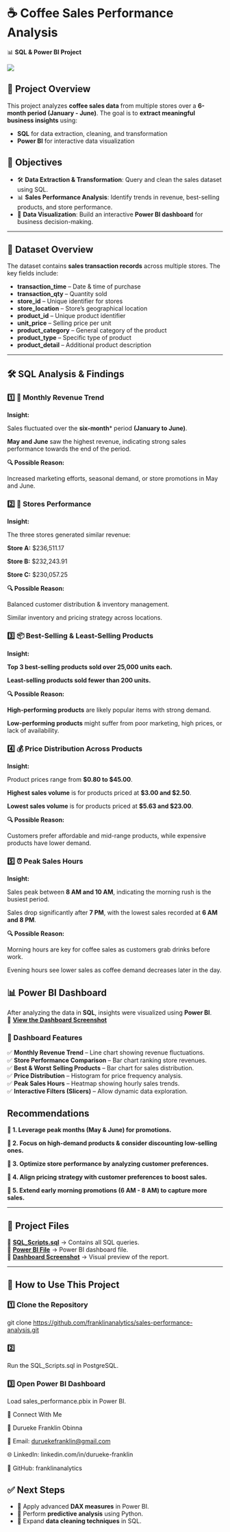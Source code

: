 # ☕ Coffee Sales Performance Analysis  
📊 **SQL & Power BI Project**  

![](https://github.com/franklinanalytics/coffee-sales/blob/main/coffee1.jpg)
## 📌 Project Overview  
This project analyzes **coffee sales data** from multiple stores over a **6-month period (January - June)**. The goal is to **extract meaningful business insights** using:  
- **SQL** for data extraction, cleaning, and transformation  
- **Power BI** for interactive data visualization  

## 🎯 Objectives  
- 🛠 **Data Extraction & Transformation**: Query and clean the sales dataset using SQL.  
- 📊 **Sales Performance Analysis**: Identify trends in revenue, best-selling products, and store performance.  
- 🔎 **Data Visualization**: Build an interactive **Power BI dashboard** for business decision-making.  

---

## 📂 Dataset Overview  
The dataset contains **sales transaction records** across multiple stores. The key fields include:  
- **transaction_time** – Date & time of purchase  
- **transaction_qty** – Quantity sold  
- **store_id** – Unique identifier for stores  
- **store_location** – Store’s geographical location  
- **product_id** – Unique product identifier  
- **unit_price** – Selling price per unit  
- **product_category** – General category of the product  
- **product_type** – Specific type of product  
- **product_detail** – Additional product description  

---

## 🛠 SQL Analysis & Findings  

### 1️⃣ 📅 Monthly Revenue Trend
**Insight:**

Sales fluctuated over the **six-month*** period **(January to June)**.

**May and June** saw the highest revenue, indicating strong sales performance towards the end of the period.

**🔍 Possible Reason:**

Increased marketing efforts, seasonal demand, or store promotions in May and June.
### 2️⃣ 🏪 Stores Performance
**Insight:**

The three stores generated similar revenue:

**Store A:** $236,511.17

**Store B:** $232,243.91

**Store C:** $230,057.25

**🔍 Possible Reason:**

Balanced customer distribution & inventory management.

Similar inventory and pricing strategy across locations.

### 3️⃣ 📦 Best-Selling & Least-Selling Products
**Insight:**

**Top 3 best-selling products sold over 25,000 units each.**  

**Least-selling products sold fewer than 200 units.**   

**🔍 Possible Reason:**

**High-performing products** are likely popular items with strong demand.

**Low-performing products** might suffer from poor marketing, high prices, or lack of availability.

### 4️⃣ 💰 Price Distribution Across Products
**Insight:**

Product prices range from **$0.80 to $45.00**.

**Highest sales volume** is for products priced at **$3.00 and $2.50**.

**Lowest sales volume** is for products priced at **$5.63 and $23.00**.

**🔍 Possible Reason:**

Customers prefer affordable and mid-range products, while expensive products have lower demand.

### 5️⃣ ⏰ Peak Sales Hours
**Insight:**

Sales peak between **8 AM and 10 AM**, indicating the morning rush is the busiest period.

Sales drop significantly after **7 PM**, with the lowest sales recorded at **6 AM and 8 PM**.

**🔍 Possible Reason:**

Morning hours are key for coffee sales as customers grab drinks before work.

Evening hours see lower sales as coffee demand decreases later in the day.

## 📊 Power BI Dashboard  
After analyzing the data in **SQL**, insights were visualized using **Power BI**.  
📸 **[View the Dashboard Screenshot](coffeesalesdashboard.png)**  

### 🔹 Dashboard Features  
✅ **Monthly Revenue Trend** – Line chart showing revenue fluctuations.  
✅ **Store Performance Comparison** – Bar chart ranking store revenues.  
✅ **Best & Worst Selling Products** – Bar chart for sales distribution.  
✅ **Price Distribution** – Histogram for price frequency analysis.  
✅ **Peak Sales Hours** – Heatmap showing hourly sales trends.  
✅ **Interactive Filters (Slicers)** – Allow dynamic data exploration.  


## Recommendations
**📌 1. Leverage peak months (May & June) for promotions.**

**📌 2. Focus on high-demand products & consider discounting low-selling ones.**

**📌 3. Optimize store performance by analyzing customer preferences.**

**📌 4. Align pricing strategy with customer preferences to boost sales.**

**📌 5. Extend early morning promotions (6 AM - 8 AM) to capture more sales.**

---

## 📂 Project Files  
📁 **[SQL_Scripts.sql](coffeesales.sql)** → Contains all SQL queries.  
📁 **[Power BI File](coffeesales.pbix)** → Power BI dashboard file.  
📁 **[Dashboard Screenshot](coffeesalesdashboard.png)** → Visual preview of the report.  

---

## 🚀 How to Use This Project  

### 1️⃣ Clone the Repository  

git clone https://github.com/franklinanalytics/sales-performance-analysis.git

### 2️⃣
Run the SQL_Scripts.sql in PostgreSQL.

### 3️⃣ Open Power BI Dashboard
Load sales_performance.pbix in Power BI.


🔗 Connect With Me

👤 Durueke Franklin Obinna

📩 Email: duruekefranklin@gmail.com

🌐 LinkedIn: linkedin.com/in/durueke-franklin

📂 GitHub: franklinanalytics

## ✅ Next Steps  
- 🔹 Apply advanced **DAX measures** in Power BI.  
- 🔹 Perform **predictive analysis** using Python.  
- 🔹 Expand **data cleaning techniques** in SQL.  
